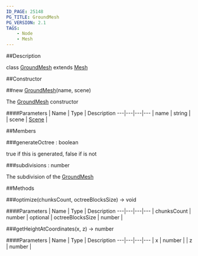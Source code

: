 ```yaml
---
ID_PAGE: 25148
PG_TITLE: GroundMesh
PG_VERSION: 2.1
TAGS:
    - Node
    - Mesh
---
```

##Description

class [GroundMesh](/classes/2.2/GroundMesh) extends [Mesh](/classes/2.2/Mesh)



##Constructor

##new [GroundMesh](/classes/2.2/GroundMesh)(name, scene)

The [GroundMesh](/classes/2.2/GroundMesh) constructor

####Parameters
 | Name | Type | Description
---|---|---|---
 | name | string | 
 | scene | [Scene](/classes/2.2/Scene) | 

##Members

###generateOctree : boolean

true if this is generated, false if is not

###subdivisions : number

The subdivision of the [GroundMesh](/classes/2.2/GroundMesh)

##Methods

###optimize(chunksCount, octreeBlocksSize) &rarr; void



####Parameters
 | Name | Type | Description
---|---|---|---
 | chunksCount | number | 
optional | octreeBlocksSize | number | 

###getHeightAtCoordinates(x, z) &rarr; number



####Parameters
 | Name | Type | Description
---|---|---|---
 | x | number | 
 | z | number | 

